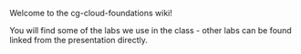Welcome to the cg-cloud-foundations wiki!

You will find some of the labs we use in the class - other labs can be found linked from the presentation directly.